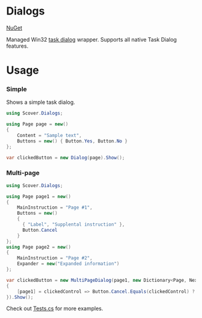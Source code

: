 # Dialogs
[NuGet](https://www.nuget.org/packages/Scover.Dialogs)

Managed Win32 [task dialog](https://learn.microsoft.com/en-us/windows/win32/controls/task-dialogs-overview) wrapper.
Supports all native Task Dialog features.

# Usage

### Simple
Shows a simple task dialog.
```cs
using Scover.Dialogs;

using Page page = new()
{
    Content = "Sample text",
    Buttons = new() { Button.Yes, Button.No }
};

var clickedButton = new Dialog(page).Show();
```

### Multi-page
```cs
using Scover.Dialogs;

using Page page1 = new()
{
    MainInstruction = "Page #1",
    Buttons = new()
    {
      { "Label", "Supplental instruction" },
      Button.Cancel
    }
};
using Page page2 = new()
{
    MainInstruction = "Page #2",
    Expander = new("Expanded information") 
};

var clickedButton = new MultiPageDialog(page1, new Dictionary<Page, NextPageSelector>
{
    [page1] = clickedControl => Button.Cancel.Equals(clickedControl) ? null : page2,
}).Show();
```

Check out [Tests.cs](https://github.com/5cover/Dialogs/blob/master/Tests/DialogTests.cs) for more examples.

